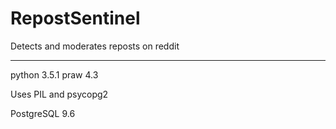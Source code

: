 # RepostSentinel
Detects and moderates reposts on reddit

---

python 3.5.1
praw 4.3

Uses PIL and psycopg2

PostgreSQL 9.6

